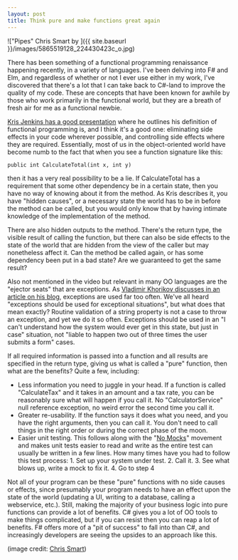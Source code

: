 ```yaml
---
layout: post
title: Think pure and make functions great again
---
```


!["Pipes" Chris Smart by ]({{ site.baseurl }}/images/5865519128_224430423c_o.jpg)

There has been something of a functional programming renaissance happening recently, in a variety of languages. I've been delving into F# and Elm, and regardless of whether or not I ever use either in my work, I've discovered that there's a lot that I can take back to C#-land to improve the quality of my code. These are concepts that have been known for awhile by those who work primarily in the functional world, but they are a breath of fresh air for me as a functional newbie.

[Kris Jenkins has a good presentation](https://www.youtube.com/watch?v=tQRtTSIpye4) where he outlines his definition of functional programming is, and I think it's a good one: eliminating side effects in your code wherever possible, and controlling side effects where they are required. Essentially, most of us in the object-oriented world have become numb to the fact that when you see a function signature like this:

```
public int CalculateTotal(int x, int y)
```

then it has a very real possibility to be a lie. If CalculateTotal has a requirement that some other dependency be in a certain state, then you have no way of knowing about it from the method. As Kris describes it, you have "hidden causes", or a necessary state the world has to be in before the method can be called, but you would only know that by having intimate knowledge of the implementation of the method.

There are also hidden outputs to the method. There's the return type, the visible result of calling the function, but there can also be side effects to the state of the world that are hidden from the view of the caller but may nonetheless affect it. Can the method be called again, or has some dependency been put in a bad state? Are we guaranteed to get the same result?

Also not mentioned in the video but relevant in many OO languages are the "ejector seats" that are exceptions. As [Vladimir Khorikov discusses in an article on his blog](http://enterprisecraftsmanship.com/2015/02/26/exceptions-for-flow-control-in-c/), exceptions are used far too often. We've all heard "exceptions should be used for exceptional situations", but what does that mean exactly? Routine validation of a string property is not a case to throw an exception, and yet we do it so often. Exceptions should be used in an "I can't understand how the system would ever get in this state, but just in case" situation, not "liable to happen two out of three times the user submits a form" cases.

If all required information is passed into a function and all results are specified in the return type, giving us what is called a "pure" function, then what are the benefits? Quite a few, including:

* Less information you need to juggle in your head. If a function is called "CalculateTax" and it takes in an amount and a tax rate, you can be reasonably sure what will happen if you call it. No "CalculatorService" null reference exception, no weird error the second time you call it.
* Greater re-usability. If the function says it does what you need, and you have the right arguments, then you can call it. You don't need to call things in the right order or during the correct phase of the moon.
* Easier unit testing. This follows along with the "[No Mocks](http://enterprisecraftsmanship.com/2016/07/05/growing-object-oriented-software-guided-by-tests-without-mocks/)" movement and makes unit tests easier to read and write as the entire test can usually be written in a few lines. How many times have you had to follow this test process: 1. Set up your system under test. 2. Call it. 3. See what blows up, write a mock to fix it. 4. Go to step 4

Not all of your program can be these "pure" functions with no side causes or effects, since presumably your program needs to have an effect upon the state of the world (updating a UI, writing to a database, calling a webservice, etc.). Still, making the majority of your business logic into pure functions can provide a lot of benefits. C# gives you a lot of OO tools to make things complicated, but if you can resist then you can reap a lot of benefits. F# offers more of a "pit of success" to fall into than C#, and increasingly developers are seeing the upsides to an approach like this.

(image credit: [Chris Smart](https://www.flickr.com/photos/sigma/5865519128/in/photolist-9Wjju9-4GGNw-dPt3Es-4FK9FF-JFJ2V-nJctby-4AcveW-q4dC-e3Wnpx-2orSZ-6kX5zR-dL7ju-5hXXtJ-5Gy3U7-5GtKZg-efe3rw-6duF23-sctvY-rRhdJH-9N7QJb-aVwpk2-bZsHy-dhT4jm-ekPqW4-7JPE33-5GtL4H-qDxXYJ-6GCsM1-9keruF-5Gy42Y-9QcDmT-6LRfEm-a1VXqK-2K5BQX-7wKmWC-4HigwE-7wKmVu-uWcea-9YQLjT-A8Bi1-5BC5h-4V5QX-tMcEL-p1gS4g-kcyKu7-oFH5FZ-nTAGcw-CAPeb-8APL6N-ENLhb))
